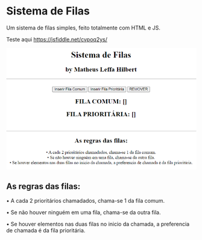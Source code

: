 # Sistema de Filas
Um sistema de filas simples, feito totalmente com HTML e JS.

Teste aqui https://jsfiddle.net/cvpoq2ys/

![Queue](https://github.com/MatheusLeffa/Sistema-de-Filas/blob/main/img/Sistema%20de%20filas.PNG?raw=true)

## As regras das filas:
• A cada 2 prioritários chamadados, chama-se 1 da fila comum.

• Se não houver ninguém em uma fila, chama-se da outra fila.

• Se houver elementos nas duas filas no inicio da chamada, a preferencia de chamada é da fila prioritária.
